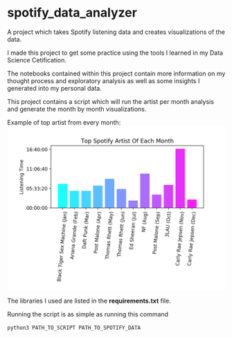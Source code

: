 # spotify_data_analyzer
A project which takes Spotify listening data and creates visualizations of the data. 

I made this project to get some practice using the tools I learned in my Data Science Cetification.

The notebooks contained within this project contain more information on my thought process and exploratory analysis as well as some insights I generated into my personal data.

This project contains a script which will run the artist per month analysis and generate the month by month visualizations. 

Example of top artist from every month:
![top artist every month](https://github.com/dalcantara7/spotify_data_analyzer/blob/master/Top%20Spotify%20Artists%20of%20Each%20Month.png)

The libraries I used are listed in the __requirements.txt__ file.

Running the script is as simple as running this command 
``` 
python3 PATH_TO_SCRIPT PATH_TO_SPOTIFY_DATA
``` 


